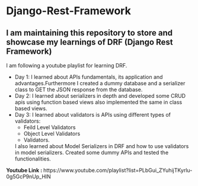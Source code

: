 # Django-Rest-Framework
<h2>I am maintaining this repository to store and showcase my learnings of DRF (Django Rest Framework)</h2>
<p>I am following a youtube playlist for learning DRF.</p>
<ul>
  <li>Day 1: I learned about APIs fundamentals, its application and advantages.Furthermore I created a dummy database and a serializer class to GET the JSON response from the database.</li>
  <li>Day 2: I learned about serializers in depth and developed some CRUD apis using function based views also implemented the same in class based views.</li>
  <li>Day 3: I learned about validators is APIs using different types of validators:
            <ul> 
              <li> Feild Level Validators</li>
              <li> Object Level Validators</li>
              <li> Validators.</li>
            </ul> I also learned about Model Serializers in DRF and how to use validators in model serializers.
                  Created some dummy APIs and tested the functionalities.
  </li>
</ul>
<p><b>Youtube Link : </b> https://www.youtube.com/playlist?list=PLbGui_ZYuhijTKyrlu-0g5GcP9nUp_HlN </p>
